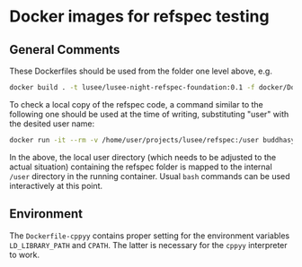 # Docker images for refspec testing

## General Comments

These Dockerfiles should be used from the folder one level above, e.g.
```bash
docker build . -t lusee/lusee-night-refspec-foundation:0.1 -f docker/Dockerfile-foundation
```

To check a local copy of the refspec code, a command similar to the following one should be used
at the time of writing, substituting "user" with the desited user name:

```bash
docker run -it --rm -v /home/user/projects/lusee/refspec:/user buddhasystem/lusee-night-refspec-foundation:0.1 bash
```

In the above, the local user directory (which needs to be adjusted
to the actual situation) containing the refspec folder is mapped to
the internal ```/user``` directory in the running container.
Usual ```bash``` commands can be used interactively at this point.

## Environment

The `Dockerfile-cppyy` contains proper setting for the environment variables `LD_LIBRARY_PATH`
and `CPATH`. The latter is necessary for the `cppyy` interpreter to work.

